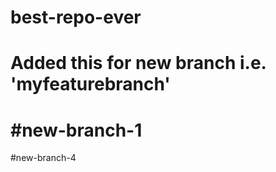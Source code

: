 # best-repo-ever

# Added this for new branch i.e. 'myfeaturebranch'

#new-branch-1 
==================================

#new-branch-4